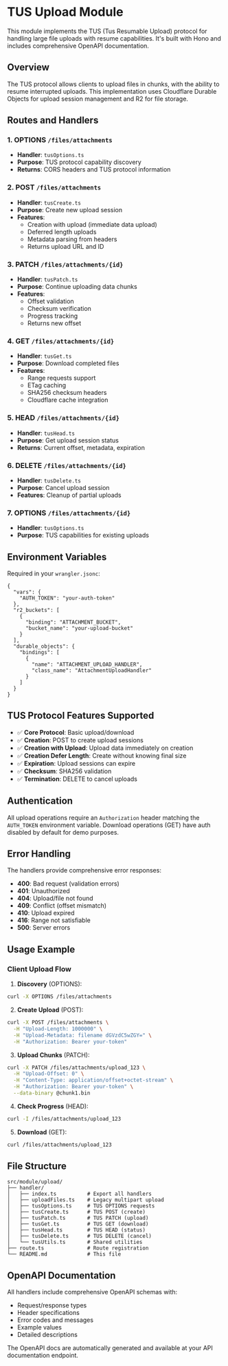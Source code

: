 # TUS Upload Module

This module implements the TUS (Tus Resumable Upload) protocol for handling large file uploads with resume capabilities. It's built with Hono and includes comprehensive OpenAPI documentation.

## Overview

The TUS protocol allows clients to upload files in chunks, with the ability to resume interrupted uploads. This implementation uses Cloudflare Durable Objects for upload session management and R2 for file storage.

## Routes and Handlers

### 1. OPTIONS `/files/attachments`
- **Handler**: `tusOptions.ts`
- **Purpose**: TUS protocol capability discovery
- **Returns**: CORS headers and TUS protocol information

### 2. POST `/files/attachments`
- **Handler**: `tusCreate.ts` 
- **Purpose**: Create new upload session
- **Features**:
  - Creation with upload (immediate data upload)
  - Deferred length uploads
  - Metadata parsing from headers
  - Returns upload URL and ID

### 3. PATCH `/files/attachments/{id}`
- **Handler**: `tusPatch.ts`
- **Purpose**: Continue uploading data chunks
- **Features**:
  - Offset validation
  - Checksum verification
  - Progress tracking
  - Returns new offset

### 4. GET `/files/attachments/{id}`
- **Handler**: `tusGet.ts`
- **Purpose**: Download completed files
- **Features**:
  - Range requests support
  - ETag caching
  - SHA256 checksum headers
  - Cloudflare cache integration

### 5. HEAD `/files/attachments/{id}`
- **Handler**: `tusHead.ts`
- **Purpose**: Get upload session status
- **Returns**: Current offset, metadata, expiration

### 6. DELETE `/files/attachments/{id}`
- **Handler**: `tusDelete.ts`
- **Purpose**: Cancel upload session
- **Features**: Cleanup of partial uploads

### 7. OPTIONS `/files/attachments/{id}`
- **Handler**: `tusOptions.ts`
- **Purpose**: TUS capabilities for existing uploads

## Environment Variables

Required in your `wrangler.jsonc`:

```jsonc
{
  "vars": {
    "AUTH_TOKEN": "your-auth-token"
  },
  "r2_buckets": [
    {
      "binding": "ATTACHMENT_BUCKET",
      "bucket_name": "your-upload-bucket"
    }
  ],
  "durable_objects": {
    "bindings": [
      {
        "name": "ATTACHMENT_UPLOAD_HANDLER",
        "class_name": "AttachmentUploadHandler"
      }
    ]
  }
}
```

## TUS Protocol Features Supported

- ✅ **Core Protocol**: Basic upload/download
- ✅ **Creation**: POST to create upload sessions
- ✅ **Creation with Upload**: Upload data immediately on creation
- ✅ **Creation Defer Length**: Create without knowing final size
- ✅ **Expiration**: Upload sessions can expire
- ✅ **Checksum**: SHA256 validation
- ✅ **Termination**: DELETE to cancel uploads

## Authentication

All upload operations require an `Authorization` header matching the `AUTH_TOKEN` environment variable. Download operations (GET) have auth disabled by default for demo purposes.

## Error Handling

The handlers provide comprehensive error responses:
- **400**: Bad request (validation errors)
- **401**: Unauthorized 
- **404**: Upload/file not found
- **409**: Conflict (offset mismatch)
- **410**: Upload expired
- **416**: Range not satisfiable
- **500**: Server errors

## Usage Example

### Client Upload Flow

1. **Discovery** (OPTIONS):
```bash
curl -X OPTIONS /files/attachments
```

2. **Create Upload** (POST):
```bash
curl -X POST /files/attachments \
  -H "Upload-Length: 1000000" \
  -H "Upload-Metadata: filename dGVzdC5wZGY=" \
  -H "Authorization: Bearer your-token"
```

3. **Upload Chunks** (PATCH):
```bash
curl -X PATCH /files/attachments/upload_123 \
  -H "Upload-Offset: 0" \
  -H "Content-Type: application/offset+octet-stream" \
  -H "Authorization: Bearer your-token" \
  --data-binary @chunk1.bin
```

4. **Check Progress** (HEAD):
```bash
curl -I /files/attachments/upload_123
```

5. **Download** (GET):
```bash
curl /files/attachments/upload_123
```

## File Structure

```
src/module/upload/
├── handler/
│   ├── index.ts          # Export all handlers
│   ├── uploadFiles.ts    # Legacy multipart upload
│   ├── tusOptions.ts     # TUS OPTIONS requests
│   ├── tusCreate.ts      # TUS POST (create)
│   ├── tusPatch.ts       # TUS PATCH (upload)
│   ├── tusGet.ts         # TUS GET (download)
│   ├── tusHead.ts        # TUS HEAD (status)
│   ├── tusDelete.ts      # TUS DELETE (cancel)
│   └── tusUtils.ts       # Shared utilities
├── route.ts              # Route registration
└── README.md             # This file
```

## OpenAPI Documentation

All handlers include comprehensive OpenAPI schemas with:
- Request/response types
- Header specifications
- Error codes and messages
- Example values
- Detailed descriptions

The OpenAPI docs are automatically generated and available at your API documentation endpoint.
